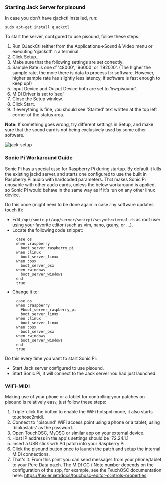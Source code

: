 ### Starting Jack Server for pisound

In case you don't have qjackctl installed, run:
```
sudo apt-get install qjackctl
```
To start the server, configured to use pisound, follow these steps:

1. Run QJackCtl (either from the Applications->Sound & Video menu or executing 'qjackctl' in a terminal.
1. Click Setup...
1. Make sure that the following settings are set correctly:
  1. Sample Rate is one of '48000', '96000' or '192000'. (The higher the sample rate, the more there is data to process for software. However, higher sample rate has slightly less latency, if software is fast enough to keep up!)
  1. Input Device and Output Device both are set to 'hw:pisound'.
  1. MIDI Driver is set to 'seq'
1. Close the Setup window.
1. Click Start.
1. If everything is fine, you should see 'Started' text written at the top left corner of the status area.

**Note:** If something goes wrong, try different settings in Setup, and make sure that the sound card is not being exclusively used by some other software.

![jack-setup](https://raw.githubusercontent.com/wiki/BlokasLabs/pisound-docs/images/jack_setup.png)


### Sonic Pi Workaround Guide
Sonic Pi has a special case for Raspberry Pi during startup. By default it kills the existing jackd server, and starts one configured to use the built in Raspberry Pi audio with hardcoded parameters. That makes Sonic Pi unusable with other audio cards, unless the below workaround is applied, so Sonic Pi would behave in the same way as if it's run on any other linux device.

Do this once (might need to be done again in case any software updates touch it):

- Edit `/opt/sonic-pi/app/server/sonicpi/scsynthexternal.rb` as root user using your favorite editor (such as vim, nano, geany, or ...).
- Locate the following code snippet:
```
     case os
     when :raspberry
       boot_server_raspberry_pi
     when :linux
       boot_server_linux
     when :osx
       boot_server_osx
     when :windows
       boot_server_windows
     end
     true
```
- Change it to:
```
     case os
     when :raspberry
       #boot_server_raspberry_pi
       boot_server_linux
     when :linux
       boot_server_linux
     when :osx
       boot_server_osx
     when :windows
       boot_server_windows
     end
     true
```

Do this every time you want to start Sonic Pi:

- Start Jack server configured to use pisound.
- Start Sonic Pi, it will connect to the Jack server you had just launched.


### WiFi-MIDI

Making use of your phone or a tablet for controlling your patches on pisound is relatively easy, just follow these steps:

1. Triple-click the button to enable the WiFi hotspot mode, it also starts touchosc2midi.
1. Connect to "pisound" WiFi access point using a phone or a tablet, using 'blokaslabs' as the password.
1. Open TouchOSC, MyOSC or similar app on your external device.
1. Host IP address in the app's settings should be 172.24.1.1
1. Insert a USB stick with Pd patch into your Raspberry Pi.
1. Click the pisound button once to launch the patch and setup the internal MIDI connections.
1. That's it. From this point you can send messages from your phone/tablet to your Pure Data patch. The MIDI CC / Note number depends on the configuration of the app, for example, see the TouchOSC documentation here: https://hexler.net/docs/touchosc-editor-controls-properties